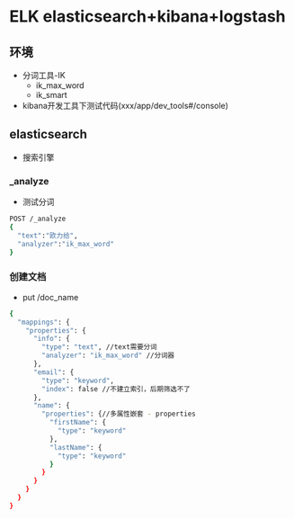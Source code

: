 #  ELK elasticsearch+kibana+logstash

## 环境
- 分词工具-IK
  - ik_max_word
  - ik_smart
- kibana开发工具下测试代码(xxx/app/dev_tools#/console)

## elasticsearch
- 搜索引擎

### _analyze
- 测试分词
```bash
POST /_analyze
{
  "text":"欧力给",
  "analyzer":"ik_max_word"
}
```

### 创建文档
- put /doc_name
```bash
{
  "mappings": {
    "properties": {
      "info": {
        "type": "text", //text需要分词
        "analyzer": "ik_max_word" //分词器
      },
      "email": {
        "type": "keyword",
        "index": false //不建立索引，后期筛选不了
      },
      "name": {
        "properties": {//多属性嵌套 - properties
          "firstName": {
            "type": "keyword"
          },
          "lastName": {
            "type": "keyword"
          }
        }
      }
    }
  }
}
```
